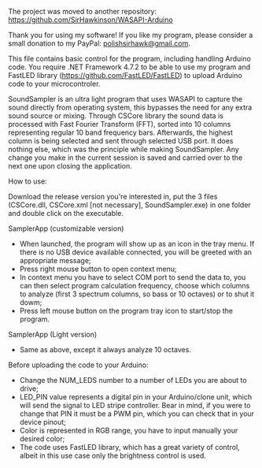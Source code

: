 The project was moved to another repository: https://github.com/SirHawkinson/WASAPI-Arduino

Thank you for using my software! If you like my program, please consider a small donation to my PayPal: polishsirhawk@gmail.com.

This file contains basic control for the program, including handling Arduino code. You require .NET Framework 4.7.2 to be able to use my program
and FastLED library (https://github.com/FastLED/FastLED) to upload Arduino code to your microcontroler.

SoundSampler is an ultra light program that uses WASAPI to capture the sound directly from operating system, this bypasses the need for any 
extra sound source or mixing. Through CSCore library the sound data is processed with Fast Fourier Transform (FFT), sorted into 10 columns 
representing regular 10 band frequency bars. Afterwards, the highest column is being selected and sent through selected USB port. It does 
nothing else, which was the principle while making SoundSampler. Any change you make in the current session is saved and carried over to the next one upon closing the application.

How to use:

Download the release version you're interested in, put the 3 files (CSCore.dll, CSCore.xml [not necessary], SoundSampler.exe) in one folder and double click on the executable.

SamplerApp (customizable version)
- When launched, the program will show up as an icon in the tray menu. If there is no USB device available connected, you will be greeted with an appropriate message;
- Press right mouse button to open context menu;
- In context menu you have to select COM port to send the data to, you can then select program calculation frequency, choose which columns to analyze (first 3 spectrum columns, so bass or 10 octaves) or to shut it dowm;
- Press left mouse button on the program tray icon to start/stop the program.

SamplerApp (Light version)
- Same as above, except it always analyze 10 octaves.

Before uploading the code to your Arduino:
- Change the NUM_LEDS number to a number of LEDs you are about to drive;
- LED_PIN value represents a digital pin in your Arduino/clone unit, which will send the signal to LED stripe controller. Bear in mind,
if you were to change that PIN it must be a PWM pin, which you can check that in your device pinout;
- Color is represented in RGB range, you have to input manually your desired color;
- The code uses FastLED library, which has a great variety of control, albeit in this use case only the brightness control is used.
